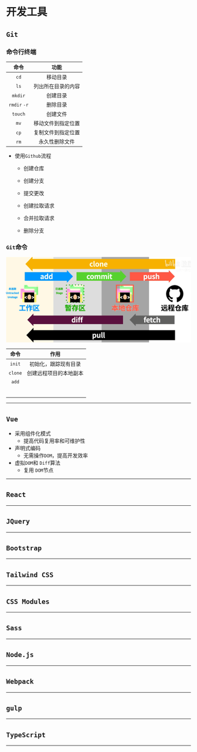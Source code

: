 # 开发工具



## `Git`

### 命令行终端

|     命令     |        功能        |
| :----------: | :----------------: |
|     `cd`     |      移动目录      |
|     `ls`     | 列出所在目录的内容 |
|   `mkdir`    |      创建目录      |
| `rmdir` `-r` |      删除目录      |
|   `touch`    |      创建文件      |
|     `mv`     | 移动文件到指定位置 |
|     `cp`     | 复制文件到指定位置 |
|     `rm`     |   永久性删除文件   |

- 使用`Github`流程

  - 创建仓库

  - 创建分支

  - 提交更改

  - 创建拉取请求

  - 合并拉取请求

  - 删除分支

### `Git`命令

![image-20220804234834436](assets/image-20220804234834436.png)

|  命令   |          作用          |
| :-----: | :--------------------: |
| `init`  |  初始化，跟踪现有目录  |
| `clone` | 创建远程项目的本地副本 |
|  `add`  |                        |
|         |                        |
|         |                        |
|         |                        |
|         |                        |
|         |                        |
|         |                        |



---

## `Vue`

- 采用组件化模式
  - 提高代码复用率和可维护性
- 声明式编码
  - 无需操作`DOM`，提高开发效率
- 虚拟`DOM`和 `Diff`算法
  - 复用 `DOM`节点

---

## `React`

---

## `JQuery`

---

## `Bootstrap`

---

## `Tailwind CSS`

---

## `CSS Modules`

---

## `Sass`

---

## `Node.js`

---

## `Webpack`

---

## `gulp`

---

## `TypeScript`

---

